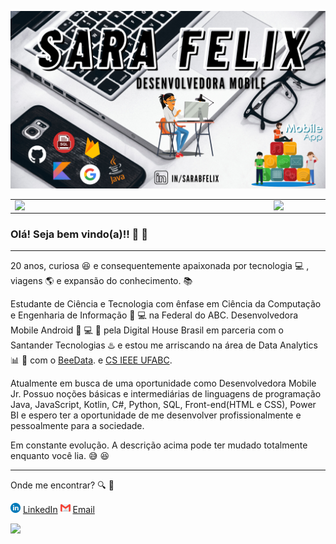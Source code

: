 ![capa github](https://github.com/sarafelix25/sarafelix/blob/master/imagens/sarafelix.png)  


<center>
  <table>
    <tr>
        <td><img width="400px" align="left" src="https://github-readme-stats.vercel.app/api/top-langs/?username=sarafelix25&hide=html&layout=compact&theme=buefy" /></td>
        <td><img width="495px" align="left" src="https://github-readme-stats.vercel.app/api?username=sarafelix25&theme=buefy"/></td>
    </tr>   
  </table>
</center>  

### Olá! Seja bem vindo(a)!! :rocket: :partying_face: 
---

20 anos, curiosa :laughing: e consequentemente apaixonada por tecnologia :computer: , viagens  :earth_americas: e expansão do conhecimento. :books: 

Estudante de Ciência e Tecnologia com ênfase em Ciência da Computação e Engenharia de Informação :raising_hand: :computer: na Federal do ABC. Desenvolvedora Mobile Android  :iphone: :computer: :calling: pela Digital House Brasil em parceria com o Santander Tecnologias :hotsprings: e estou me arriscando na área de Data Analytics :bar_chart: :card_index: com o <a href="https://www.linkedin.com/company/beedata-usp/mycompany/"></a> [BeeData](https://www.linkedin.com/company/beedata-usp/mycompany/). e <a href="https://github.com/ieeecsufabc"></a> [CS IEEE UFABC](https://github.com/ieeecsufabc).

Atualmente em busca de uma oportunidade como Desenvolvedora Mobile Jr. Possuo noções básicas e intermediárias de linguagens de programação Java, JavaScript, Kotlin, C#, Python, SQL, Front-end(HTML e CSS), Power BI e espero ter a oportunidade de me desenvolver profissionalmente e pessoalmente para a sociedade.

Em constante evolução. A descrição acima pode ter mudado totalmente enquanto você lia. :sweat_smile: :laughing:

---

Onde me encontrar? :mag: :information_desk_person: 

<a href="https://www.linkedin.com/in/sarabfelix"><img src="https://github.com/sarafelix25/sarafelix/blob/master/imagens/linkedin.png" width="16"></img></a> [LinkedIn](https://www.linkedin.com/in/sarabfelix) <a href="mailto:sarabfelix1@gmail.com"><img src="https://github.com/sarafelix25/sarafelix/blob/master/imagens/gmail.png" width="16"></img></a> 
[Email](mailto:sarabfelix1@gmail.com)  

![](https://komarev.com/ghpvc/?username=sarafelix25&color=blue&style=flat)
